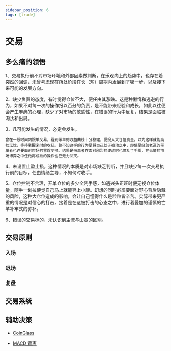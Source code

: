```yaml
---
sidebar_position: 6
tags: [trade]
---
```


# 交易

## 多么痛的领悟

1、交易执行前不对市场环境和外部因素做判断，在乐观向上的趋势中，也存在着突然的回调，未曾考虑现在所处阶段在长（短）周期内发展到了哪一步，以及接下来可能的发展方向。

2、缺少负责的态度，有时觉得仓位不大，便任由其涨跌。这是种懒惰和逃避的行为，如果不对每一次的操作报以百分的负责，是不能带来经验和成长，如此以往便会产生麻痹的心理，缺少了对市场的敏感性，在错误的行为中反复，结果是面临被淘汰和出局。

3、凡可能发生的情况，必定会发生。

    曾在一段时间内跟单交易，看到带单的收益曲线十分稳健，便投入大仓位资金。以为这样就能高枕无忧，等待着醒来时的收获。孰不知这样的行为是将自己处于被动之中，即使是经验老道的带单者也许要面对市场的雷霆变换。结果是带单者在面对剧烈的波动时也慌乱了手脚，在无情的市场博弈之中任他再成熟的操作也已无力回天。

4、未设置止盈止损，这种情况的本质是对市场缺乏判断，并且缺少每一次交易执行前的目标，任由情绪主导，不知何时收手。

5、仓位控制不合理，开单仓位的多少全凭手感，如遇兴头正旺时便无视仓位体量，随手一划拉便觉自己马上就能奔上小康。幻想的同时必须要面对野心背后隐藏的风险，这种大仓位造成的影响，会让自己懂得什么是粒粒皆辛苦。实际带来更严重的情况是对信心的打击，接着是在这被打击的心态之中，进行着叠加的谨慎的亡羊补牢式的弥补。

6、错误的交易标的，未认识到主流与山寨的区别。

## 交易原则

### 入场

### 退场

### 复盘

## 交易系统

## 辅助决策

- [CoinGlass](https://coinglass.com/)

- [MACD 背离](https://xueqiu.com/7021965736/224675817)
